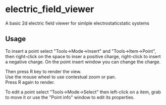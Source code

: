 # electric_field_viewer
A basic 2d electric field viewer for simlple electrostaticstatic systems

## Usage
To insert a point select "Tools->Mode->Insert" and "Tools->Item->Point", then right-click on the space to inser a positive charge, right-click to insert a negative charge.
On the point insert window you can change the charge.

Then press R key to render the view.  
Use the mouse wheel to use contestual zoom or pan.  
Press R again to render.

To edit a point select "Tools->Mode->Select" then left-click on a item, grab to move it or use the "Point info" window to edit its properties.
